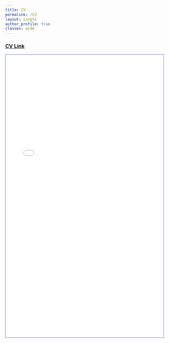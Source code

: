 ```yaml
---
title: CV
permalink: /CV
layout: single
author_profile: true
classes: wide
---
```


### [CV Link](https://pwang649.github.io/markdown-cv/)

<iframe src="/markdown-cv/" width="100%" height="900" style="border:1px solid #666CCC" frameborder="1" scrolling="auto">